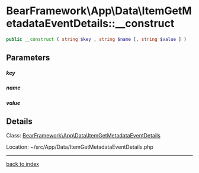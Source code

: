 # BearFramework\App\Data\ItemGetMetadataEventDetails::__construct

```php
public __construct ( string $key , string $name [, string $value ] )
```

## Parameters

##### key

##### name

##### value

## Details

Class: [BearFramework\App\Data\ItemGetMetadataEventDetails](bearframework.app.data.itemgetmetadataeventdetails.class.md)

Location: ~/src/App/Data/ItemGetMetadataEventDetails.php

---

[back to index](index.md)

